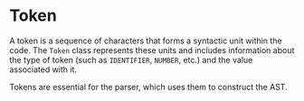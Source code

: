 
# Token

A token is a sequence of characters that forms a syntactic unit within the code. The `Token` class represents these units and includes information about the type of token (such as `IDENTIFIER`, `NUMBER`, etc.) and the value associated with it.

Tokens are essential for the parser, which uses them to construct the AST.

